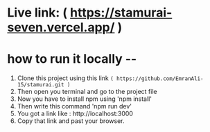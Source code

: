 # Live link: ( https://stamurai-seven.vercel.app/ )

# how to run it locally --
   1. Clone this project using this link ``` ( https://github.com/EmranAli-15/stamurai.git ) ```
   2. Then open you terminal and go to the project file
   3. Now you have to install npm using 'npm install'
   4. Then write this command 'npm run dev'
   5. You got a link like : http://localhost:3000
   6. Copy that link and past your browser.
